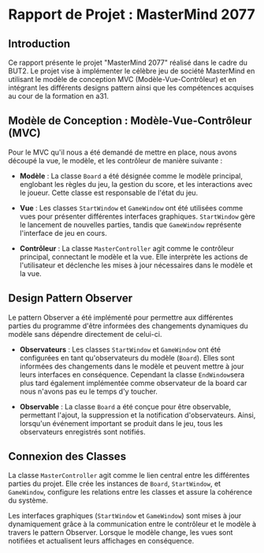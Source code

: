 # Rapport de Projet : MasterMind 2077

## Introduction

Ce rapport présente le projet "MasterMind 2077" réalisé dans le cadre du BUT2. Le projet vise à implémenter le célèbre jeu de société MasterMind en utilisant le modèle de conception MVC (Modèle-Vue-Contrôleur) et en intégrant les différents designs pattern ainsi que les compétences acquises au cour de la formation en a31.

## Modèle de Conception : Modèle-Vue-Contrôleur (MVC)

Pour le MVC qu'il nous a été demandé de mettre en place, nous avons découpé la vue, le modèle, et les contrôleur de manière suivante :

- **Modèle** : La classe `Board` a été désignée comme le modèle principal, englobant les règles du jeu, la gestion du score, et les interactions avec le joueur. Cette classe est responsable de l'état du jeu.

- **Vue** : Les classes `StartWindow` et `GameWindow` ont été utilisées comme vues pour présenter différentes interfaces graphiques. `StartWindow` gère le lancement de nouvelles parties, tandis que `GameWindow` représente l'interface de jeu en cours.

- **Contrôleur** : La classe `MasterController` agit comme le contrôleur principal, connectant le modèle et la vue. Elle interprète les actions de l'utilisateur et déclenche les mises à jour nécessaires dans le modèle et la vue.

## Design Pattern Observer

Le pattern Observer a été implémenté pour permettre aux différentes parties du programme d'être informées des changements dynamiques du modèle sans dépendre directement de celui-ci.

- **Observateurs** : Les classes `StartWindow` et `GameWindow` ont été configurées en tant qu'observateurs du modèle (`Board`). Elles sont informées des changements dans le modèle et peuvent mettre à jour leurs interfaces en conséquence. Cependant la classe `EndWindow`sera plus tard également implémentée comme observateur de la board car nous n'avons pas eu le temps d'y toucher.

- **Observable** : La classe `Board` a été conçue pour être observable, permettant l'ajout, la suppression et la notification d'observateurs. Ainsi, lorsqu'un événement important se produit dans le jeu, tous les observateurs enregistrés sont notifiés.

## Connexion des Classes

La classe `MasterController` agit comme le lien central entre les différentes parties du projet. Elle crée les instances de `Board`, `StartWindow`, et `GameWindow`, configure les relations entre les classes et assure la cohérence du système.

Les interfaces graphiques (`StartWindow` et `GameWindow`) sont mises à jour dynamiquement grâce à la communication entre le contrôleur et le modèle à travers le pattern Observer. Lorsque le modèle change, les vues sont notifiées et actualisent leurs affichages en conséquence.


